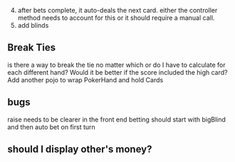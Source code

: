 
4. after bets complete, it auto-deals the next card. either the controller method needs to account for this
or it should require a manual call.
6. add blinds

## Break Ties
is there a way to break the tie no matter which or do I have to calculate
for each different hand? 
Would it be better if the score included the high card?
Add another pojo to wrap PokerHand and hold Cards


## bugs
raise needs to be clearer in the front end
betting should start with bigBlind and then auto bet on first turn


## should I display other's money?